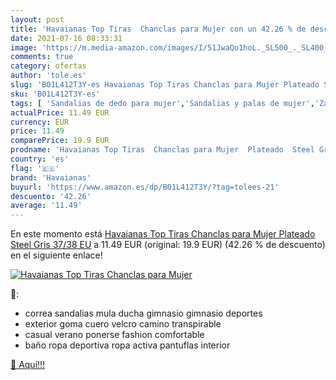 ```yaml
---
layout: post
title: 'Havaianas Top Tiras  Chanclas para Mujer con un 42.26 % de descuento'
date: 2021-07-16 08:33:31
image: 'https://m.media-amazon.com/images/I/51JwaQo1hoL._SL500_._SL400_.jpg'
comments: true
category: ofertas
author: 'tole.es'
slug: 'B01L412T3Y-es Havaianas Top Tiras Chanclas para Mujer Plateado Steel...'
sku: 'B01L412T3Y-es'
tags: [ 'Sandalias de dedo para mujer','Sandalias y palas de mujer','Zapatos','Zapatos para mujer','Zapatos y complementos','chanclas','havaianas', ]
actualPrice: 11.49 EUR
currency: EUR
price: 11.49
comparePrice: 19.9 EUR
prodname: 'Havaianas Top Tiras  Chanclas para Mujer  Plateado  Steel Gris   37/38 EU'
country: 'es'
flag: '🇪🇸'
brand: 'Havaianas'
buyurl: 'https://www.amazon.es/dp/B01L412T3Y/?tag=tolees-21'
descuento: '42.26'
average: '11.49'
---
```


En este momento está [Havaianas Top Tiras  Chanclas para Mujer  Plateado  Steel Gris   37/38 EU](https://www.amazon.es/dp/B01L412T3Y/?tag=tolees-21) a 11.49 EUR (original: 19.9 EUR) (42.26 %  de descuento) en el siguiente enlace!

[![Havaianas Top Tiras  Chanclas para Mujer](https://m.media-amazon.com/images/I/51JwaQo1hoL._SL500_._SL400_.jpg)](https://www.amazon.es/dp/B01L412T3Y/?tag=tolees-21)

🔎:

- correa sandalias mula ducha gimnasio gimnasio deportes
- exterior goma cuero velcro camino transpirable
- casual verano ponerse fashion comfortable
- baño ropa deportiva ropa activa pantuflas interior

[🛒 Aquí!!!](https://www.amazon.es/dp/B01L412T3Y/?tag=tolees-21)
